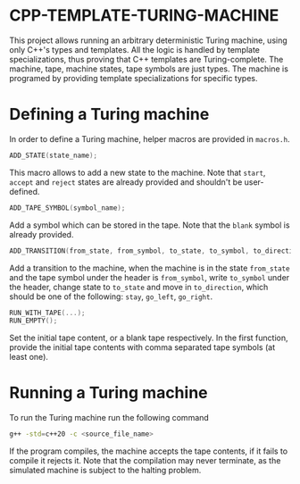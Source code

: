 # CPP-TEMPLATE-TURING-MACHINE
This project allows running an arbitrary deterministic Turing machine, using only C++'s types and templates.
All the logic is handled by template specializations, thus proving that C++ templates are Turing-complete.
The machine, tape, machine states, tape symbols are just types.
The machine is programed by providing template specializations for specific types.

# Defining a Turing machine
In order to define a Turing machine, helper macros are provided in `macros.h`.

```CPP
ADD_STATE(state_name);
```
This macro allows to add a new state to the machine. Note that `start`, `accept` and `reject` states are already provided and shouldn't be user-defined.

```CPP
ADD_TAPE_SYMBOL(symbol_name);
```
Add a symbol which can be stored in the tape. Note that the `blank` symbol is already provided.

```CPP
ADD_TRANSITION(from_state, from_symbol, to_state, to_symbol, to_direction);
```
Add a transition to the machine, when the machine is in the state `from_state` and the tape symbol under the header is `from_symbol`, write `to_symbol` under the header, change state to `to_state` and move in `to_direction`, which should be one of the following: `stay`, `go_left`, `go_right`.

```CPP
RUN_WITH_TAPE(...);
RUN_EMPTY();
```
Set the initial tape content, or a blank tape respectively.
In the first function, provide the initial tape contents with comma separated tape symbols (at least one).

# Running a Turing machine
To run the Turing machine run the following command
```BASH
g++ -std=c++20 -c <source_file_name>
```

If the program compiles, the machine accepts the tape contents, if it fails to compile it rejects it.
Note that the compilation may never terminate, as the simulated machine is subject to the halting problem.